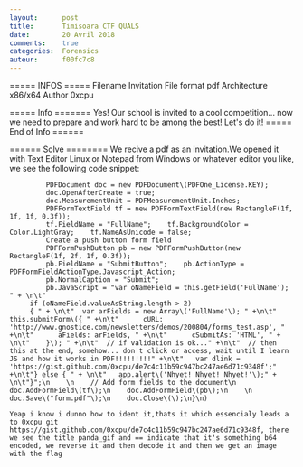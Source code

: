```yaml
---
layout:      post
title:       Timisoara CTF QUALS
date:        20 Avril 2018
comments:    true
categories:  Forensics
auteur:      f00fc7c8
---
```


===== INFOS ===== 
Filename                 Invitation
File format              pdf
Architecture             x86/x64
Author                   0xcpu 

===== Info =======
Yes! Our school is invited to a cool competition... now we need to
prepare and work hard to be among the best! Let's do it!
===== End of Info ======


====== Solve ========
We recive a pdf as an invitation.We opened it with Text Editor Linux or Notepad from Windows or whatever editor you like, we see the following code snippet:
```void create_PDFWithFormValidation\(\) {
         PDFDocument doc = new PDFDocument\(PDFOne_License.KEY);
         doc.OpenAfterCreate = true;
         doc.MeasurementUnit = PDFMeasurementUnit.Inches;
         PDFFormTextField tf = new PDFFormTextField(new RectangleF(1f, 1f, 1f, 0.3f));
         tf.FieldName = "FullName";    tf.BackgroundColor = Color.LightGray;    tf.NameAsUnicode = false;    
         Create a push button form field   
         PDFFormPushButton pb = new PDFFormPushButton(new RectangleF(1f, 2f, 1f, 0.3f));
         pb.FieldName = "SubmitButton";    pb.ActionType = PDFFormFieldActionType.Javascript_Action;   
         pb.NormalCaption = "Submit";
         pb.JavaScript = "var oNameField = this.getField('FullName'); " + \n\t"
	 if (oNameField.valueAsString.length > 2)
	 { " + \n\t"  var arFields = new Array\('FullName'\); " +\n\t"  this.submitForm\({ " +\n\t"      cURL: 'http://www.gnostice.com/newsletters/demos/200804/forms_test.asp', " +\n\t"      aFields: arFields, " +\n\t"      cSubmitAs: 'HTML', " + \n\t"    }\); " +\n\t"  // if validation is ok..." +\n\t"  // then this at the end, somehow... don't click or access, wait until I learn JS and how it works in PDF!!!!!!!!!" +\n\t"   var dlink = 'https://gist.github.com/0xcpu/de7c4c11b59c947bc247ae6d71c9348f';" +\n\t"} else { " + \n\t"   app.alert\('Nhyet! Nhyet! Nhyet!'\);" + \n\t"}";\n    \n    // Add form fields to the document\n    doc.AddFormField\(tf\);\n    doc.AddFormField\(pb\);\n    \n    doc.Save\("form.pdf"\);\n    doc.Close\(\);\n}\n) 	 
```
	Yeap i know i dunno how to ident it,thats it which essencialy leads a to 0xcpu git https://gist.github.com/0xcpu/de7c4c11b59c947bc247ae6d71c9348f, there we see the title panda_gif and == indicate that it's something b64 encoded, we reverse it and then decode it and then we get an image with the flag
